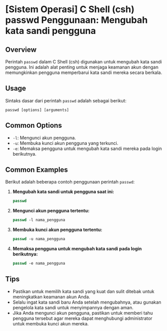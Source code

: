 # [Sistem Operasi] C Shell (csh) passwd Penggunaan: Mengubah kata sandi pengguna

## Overview
Perintah `passwd` dalam C Shell (csh) digunakan untuk mengubah kata sandi pengguna. Ini adalah alat penting untuk menjaga keamanan akun dengan memungkinkan pengguna memperbarui kata sandi mereka secara berkala.

## Usage
Sintaks dasar dari perintah `passwd` adalah sebagai berikut:
```
passwd [options] [arguments]
```

## Common Options
- `-l`: Mengunci akun pengguna.
- `-u`: Membuka kunci akun pengguna yang terkunci.
- `-e`: Memaksa pengguna untuk mengubah kata sandi mereka pada login berikutnya.

## Common Examples
Berikut adalah beberapa contoh penggunaan perintah `passwd`:

1. **Mengubah kata sandi untuk pengguna saat ini:**
   ```csh
   passwd
   ```

2. **Mengunci akun pengguna tertentu:**
   ```csh
   passwd -l nama_pengguna
   ```

3. **Membuka kunci akun pengguna tertentu:**
   ```csh
   passwd -u nama_pengguna
   ```

4. **Memaksa pengguna untuk mengubah kata sandi pada login berikutnya:**
   ```csh
   passwd -e nama_pengguna
   ```

## Tips
- Pastikan untuk memilih kata sandi yang kuat dan sulit ditebak untuk meningkatkan keamanan akun Anda.
- Selalu ingat kata sandi baru Anda setelah mengubahnya, atau gunakan pengelola kata sandi untuk menyimpannya dengan aman.
- Jika Anda mengunci akun pengguna, pastikan untuk memberi tahu pengguna tersebut agar mereka dapat menghubungi administrator untuk membuka kunci akun mereka.